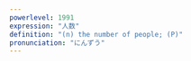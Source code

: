 ```yaml
---
powerlevel: 1991
expression: "人数"
definition: "(n) the number of people; (P)"
pronunciation: "にんずう"
---
```


